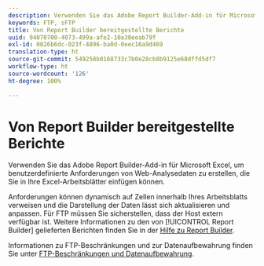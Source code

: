 ```yaml
---
description: Verwenden Sie das Adobe Report Builder-Add-in für Microsoft Excel, um benutzerdefinierte Anforderungen von Web-Analysedaten zu erstellen, die Sie in Ihre Excel-Arbeitsblätter einfügen können.
keywords: FTP, sFTP
title: Von Report Builder bereitgestellte Berichte
uuid: 94070700-4073-499a-afe2-10a30eeab79f
exl-id: 0026b6dc-023f-4896-ba0d-0eec16a9d469
translation-type: ht
source-git-commit: 549258b0168733c7b0e28cb8b9125e68dffd5df7
workflow-type: ht
source-wordcount: '126'
ht-degree: 100%

---
```


# Von Report Builder bereitgestellte Berichte

Verwenden Sie das Adobe Report Builder-Add-in für Microsoft Excel, um benutzerdefinierte Anforderungen von Web-Analysedaten zu erstellen, die Sie in Ihre Excel-Arbeitsblätter einfügen können.

Anforderungen können dynamisch auf Zellen innerhalb Ihres Arbeitsblatts verweisen und die Darstellung der Daten lässt sich aktualisieren und anpassen. Für FTP müssen Sie sicherstellen, dass der Host extern verfügbar ist. Weitere Informationen zu den von [!UICONTROL Report Builder] gelieferten Berichten finden Sie in der [Hilfe zu Report Builder](https://docs.adobe.com/content/help/de-DE/analytics/analyze/report-builder/home.html).

Informationen zu FTP-Beschränkungen und zur Datenaufbewahrung finden Sie unter [FTP-Beschränkungen und Datenaufbewahrung](/help/export/ftp-and-sftp/ftp-limits.md).
